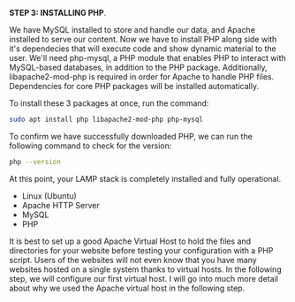 **STEP 3: INSTALLING PHP**.

We have MySQL installed to store and handle our data, and Apache installed to serve our content. Now we have to install PHP along side with it's dependecies that will execute code and show dynamic material to the user. 
We'll need php-mysql, a PHP module that enables PHP to interact with MySQL-based databases, in addition to the PHP package. Additionally, libapache2-mod-php is required in order for Apache to handle PHP files. Dependencies for core PHP packages will be installed automatically. 

To install these 3 packages at once, run the command:
```bash
sudo apt install php libapache2-mod-php php-mysql
```
To confirm we have successfully downloaded PHP, we can run the following command to check for the version:
```bash
php --version
```
At this point, your LAMP stack is completely installed and fully operational.
- Linux (Ubuntu)
- Apache HTTP Server
- MySQL
- PHP

It is best to set up a good Apache Virtual Host to hold the files and directories for your website before testing your configuration with a PHP script. Users of the websites will not even know that you have many websites hosted on a single system thanks to virtual hosts.
In the following step, we will configure our first virtual host. I will go into much more detail about why we used the Apache virtual host in the following step. 
